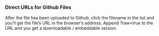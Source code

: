 ### Direct URLs for Github Files

After the file has been uploaded to Github, click the filename in the list and you’ll get the file’s URL in the browser’s address. Append ?raw=true to the URL and you get a downloadable / embeddable version.

